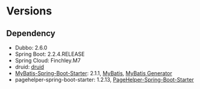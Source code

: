 # Versions

## Dependency

- Dubbo: 2.6.0
- Spring Boot: 2.2.4.RELEASE
- Spring Cloud: Finchley.M7
- druid: [druid](https://github.com/alibaba/druid)
- [MyBatis-Spring-Boot-Starter](http://mybatis.org/spring-boot-starter/mybatis-spring-boot-autoconfigure/): 2.1.1, [MyBatis](https://mybatis.org/mybatis-3/zh/index.html), [MyBatis Generator](https://mybatis.org/generator/index.html)
- pagehelper-spring-boot-starter: 1.2.13, [PageHelper-Spring-Boot-Starter](https://github.com/pagehelper/pagehelper-spring-boot)
